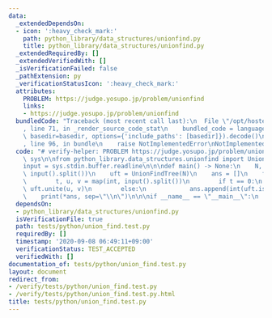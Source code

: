 ```yaml
---
data:
  _extendedDependsOn:
  - icon: ':heavy_check_mark:'
    path: python_library/data_structures/unionfind.py
    title: python_library/data_structures/unionfind.py
  _extendedRequiredBy: []
  _extendedVerifiedWith: []
  _isVerificationFailed: false
  _pathExtension: py
  _verificationStatusIcon: ':heavy_check_mark:'
  attributes:
    PROBLEM: https://judge.yosupo.jp/problem/unionfind
    links:
    - https://judge.yosupo.jp/problem/unionfind
  bundledCode: "Traceback (most recent call last):\n  File \"/opt/hostedtoolcache/Python/3.9.1/x64/lib/python3.9/site-packages/onlinejudge_verify/documentation/build.py\"\
    , line 71, in _render_source_code_stat\n    bundled_code = language.bundle(stat.path,\
    \ basedir=basedir, options={'include_paths': [basedir]}).decode()\n  File \"/opt/hostedtoolcache/Python/3.9.1/x64/lib/python3.9/site-packages/onlinejudge_verify/languages/python.py\"\
    , line 96, in bundle\n    raise NotImplementedError\nNotImplementedError\n"
  code: "# verify-helper: PROBLEM https://judge.yosupo.jp/problem/unionfind\nimport\
    \ sys\n\nfrom python_library.data_structures.unionfind import UnionFindTree\n\n\
    input = sys.stdin.buffer.readline\n\n\ndef main() -> None:\n    N, Q = map(int,\
    \ input().split())\n    uft = UnionFindTree(N)\n    ans = []\n    for _ in range(Q):\n\
    \        t, u, v = map(int, input().split())\n        if t == 0:\n           \
    \ uft.unite(u, v)\n        else:\n            ans.append(int(uft.is_same(u, v)))\n\
    \    print(*ans, sep=\"\\n\")\n\n\nif __name__ == \"__main__\":\n    main()\n"
  dependsOn:
  - python_library/data_structures/unionfind.py
  isVerificationFile: true
  path: tests/python/union_find.test.py
  requiredBy: []
  timestamp: '2020-09-08 06:49:11+09:00'
  verificationStatus: TEST_ACCEPTED
  verifiedWith: []
documentation_of: tests/python/union_find.test.py
layout: document
redirect_from:
- /verify/tests/python/union_find.test.py
- /verify/tests/python/union_find.test.py.html
title: tests/python/union_find.test.py
---
```


